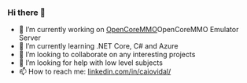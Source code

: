 ### Hi there 👋

- 🔭 I’m currently working on [OpenCoreMMO](https://github.com/caioavidal/OpenCoreMMO)OpenCoreMMO Emulator Server
- 🌱 I’m currently learning .NET Core, C# and Azure
- 👯 I’m looking to collaborate on any interesting projects
- 🤔 I’m looking for help with low level subjects
- 📫 How to reach me: [linkedin.com/in/caiovidal/](linkedin.com/in/caiovidal/)

<!--
**caioavidal/caioavidal** is a ✨ _special_ ✨ repository because its `README.md` (this file) appears on your GitHub profile.

Here are some ideas to get you started:

- 🔭 I’m currently working on ...
- 🌱 I’m currently learning ...
- 👯 I’m looking to collaborate on ...
- 🤔 I’m looking for help with ...
- 💬 Ask me about ...
- 📫 How to reach me: ...
- 😄 Pronouns: ...
- ⚡ Fun fact: ...
-->
